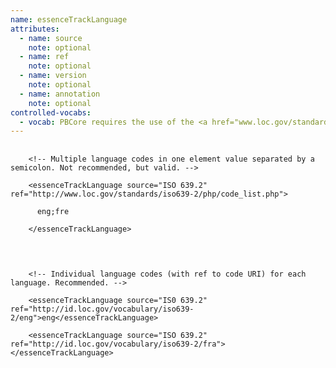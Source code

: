 ```yaml
---
name: essenceTrackLanguage
attributes:
  - name: source
    note: optional
  - name: ref
    note: optional
  - name: version
    note: optional
  - name: annotation
    note: optional
controlled-vocabs:
  - vocab: PBCore requires the use of the <a href="www.loc.gov/standards/iso639-2/">ISO 639.2</a> or <a href="https://iso639-3.sil.org/code_tables/639/data">ISO 639.3</a> 3-letter language codes.
---
```

<pre>
  <code>
    &lt;!-- Multiple language codes in one element value separated by a semicolon. Not recommended, but valid. --&gt;<br>
    &lt;essenceTrackLanguage source=&quot;ISO 639.2&quot; ref=&quot;http://www.loc.gov/standards/iso639-2/php/code_list.php&quot;&gt;<br>
      eng;fre<br>
    &lt;/essenceTrackLanguage&gt;<br>
  </code>
</pre>

<pre>
  <code>
    &lt;!-- Individual language codes (with ref to code URI) for each language. Recommended. --&gt;<br>
    &lt;essenceTrackLanguage source=&quot;IS0 639.2&quot; ref=&quot;http://id.loc.gov/vocabulary/iso639-2/eng&quot;&gt;eng&lt;/essenceTrackLanguage&gt;<br>
    &lt;essenceTrackLanguage source=&quot;ISO 639.2&quot; ref=&quot;http://id.loc.gov/vocabulary/iso639-2/fra&quot;&gt;&lt;/essenceTrackLanguage&gt;<br>
  </code>
</pre>
